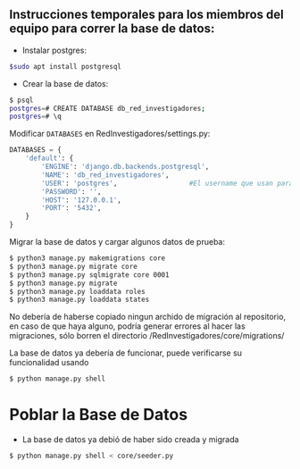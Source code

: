 ## Instrucciones temporales para los miembros del equipo para correr la base de datos:

- Instalar postgres:
```Bash
$sudo apt install postgresql
```

- Crear la base de datos:
```Bash
$ psql
postgres=# CREATE DATABASE db_red_investigadores;
postgres=# \q
```

Modificar `DATABASES` en RedInvestigadores/settings.py:
```Python
DATABASES = {
    'default': {
        'ENGINE': 'django.db.backends.postgresql',
        'NAME': 'db_red_investigadores',
        'USER': 'postgres',                  #El username que usan para postgres
        'PASSWORD': '',
        'HOST': '127.0.0.1',
        'PORT': '5432',
    }
}
```

Migrar la base de datos y cargar algunos datos de prueba:
```Bash
$ python3 manage.py makemigrations core
$ python3 manage.py migrate core
$ python3 manage.py sqlmigrate core 0001
$ python3 manage.py migrate
$ python3 manage.py loaddata roles
$ python3 manage.py loaddata states
```

No debería de haberse copiado ningun archido de migración al repositorio,
en caso de que haya alguno, podría generar errores al hacer las migraciones,
sólo borren el directorio /RedInvestigadores/core/migrations/

La base de datos ya debería de funcionar, puede verificarse su
funcionalidad usando
```Bash
$ python manage.py shell
```

# Poblar la Base de Datos
* La base de datos ya debió de haber sido creada y migrada
```Bash
$ python manage.py shell < core/seeder.py
```
